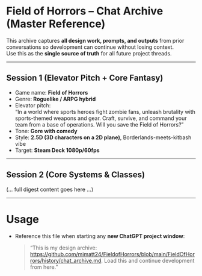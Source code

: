 # Field of Horrors – Chat Archive (Master Reference)

This archive captures **all design work, prompts, and outputs** from prior conversations so development can continue without losing context.  
Use this as the **single source of truth** for all future project threads.

---

## Session 1 (Elevator Pitch + Core Fantasy)
- Game name: **Field of Horrors**
- Genre: **Roguelike / ARPG hybrid**
- Elevator pitch:  
  “In a world where sports heroes fight zombie fans, unleash brutality with sports-themed weapons and gear. Craft, survive, and command your team from a base of operations. Will you save the Field of Horrors?”
- Tone: **Gore with comedy**
- Style: **2.5D (3D characters on a 2D plane)**, Borderlands-meets-kitbash vibe
- Target: **Steam Deck 1080p/60fps**

---

## Session 2 (Core Systems & Classes)
(… full digest content goes here …)

---

# Usage
- Reference this file when starting any **new ChatGPT project window**:
  > “This is my design archive: https://github.com/mimatt24/FieldofHorrors/blob/main/FieldOfHorrors/history/chat_archive.md. Load this and continue development from here.”
